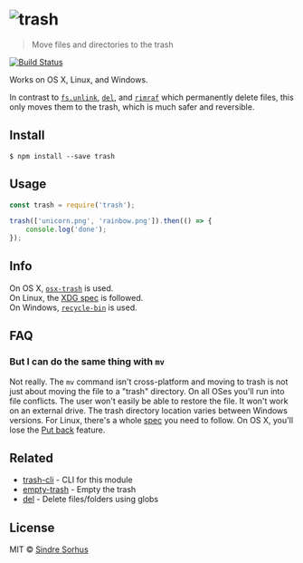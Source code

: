 # ![trash](https://cdn.rawgit.com/sindresorhus/trash/1cdbd660976d739eeb45447bb6b62c41ac4a3ecf/media/logo.svg)

> Move files and directories to the trash

[![Build Status](https://travis-ci.org/sindresorhus/trash.svg?branch=master)](https://travis-ci.org/sindresorhus/trash)

Works on OS X, Linux, and Windows.

In contrast to [`fs.unlink`](https://nodejs.org/api/fs.html#fs_fs_unlink_path_callback), [`del`](https://github.com/sindresorhus/del), and [`rimraf`](https://github.com/isaacs/rimraf) which permanently delete files, this only moves them to the trash, which is much safer and reversible.


## Install

```
$ npm install --save trash
```


## Usage

```js
const trash = require('trash');

trash(['unicorn.png', 'rainbow.png']).then(() => {
	console.log('done');
});
```


## Info

On OS X, [`osx-trash`](https://github.com/sindresorhus/osx-trash) is used.  
On Linux, the [XDG spec](http://standards.freedesktop.org/trash-spec/trashspec-1.0.html) is followed.  
On Windows, [`recycle-bin`](https://github.com/sindresorhus/recycle-bin) is used.


## FAQ

### But I can do the same thing with `mv`

Not really. The `mv` command isn't cross-platform and moving to trash is not just about moving the file to a "trash" directory. On all OSes you'll run into file conflicts. The user won't easily be able to restore the file. It won't work on an external drive. The trash directory location varies between Windows versions. For Linux, there's a whole [spec](http://www.ramendik.ru/docs/trashspec.html) you need to follow. On OS X, you'll lose the [Put back](http://mac-fusion.com/trash-tip-how-to-put-files-back-to-their-original-location/) feature.


## Related

- [trash-cli](https://github.com/sindresorhus/trash-cli) - CLI for this module
- [empty-trash](https://github.com/sindresorhus/empty-trash) - Empty the trash
- [del](https://github.com/sindresorhus/del) - Delete files/folders using globs


## License

MIT © [Sindre Sorhus](http://sindresorhus.com)
